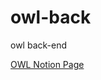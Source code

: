 # owl-back
owl back-end

<a href="https://lavender-consonant-572.notion.site/a6db8d9040894b689e4f5bf7ca739958">OWL Notion Page</a>
